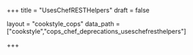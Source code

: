 +++
title = "UsesChefRESTHelpers"
draft = false

layout = "cookstyle_cops"
data_path = ["cookstyle","cops_chef_deprecations_useschefresthelpers"]

+++

<!-- The content of this page is automatically generated from the
cops_chef_deprecations_useschefresthelpers.yml file in github.com/chef/cookstyle/blob/main/docs-chef-io/data/cookstyle/. -->
